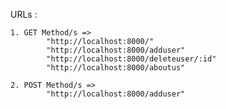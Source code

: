 URLs :

    1. GET Method/s =>
            "http://localhost:8000/"
            "http://localhost:8000/adduser"
            "http://localhost:8000/deleteuser/:id"
            "http://localhost:8000/aboutus"

    2. POST Method/s =>
            "http://localhost:8000/adduser"